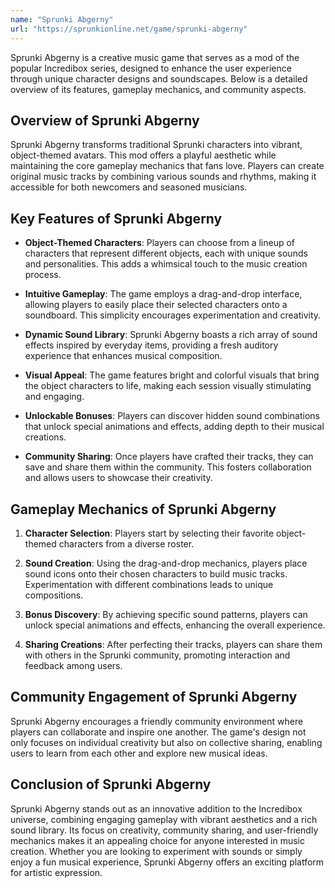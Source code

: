 ```yaml
---
name: "Sprunki Abgerny"
url: "https://sprunkionline.net/game/sprunki-abgerny"
---
```


Sprunki Abgerny is a creative music game that serves as a mod of the popular Incredibox series, designed to enhance the user experience through unique character designs and soundscapes. Below is a detailed overview of its features, gameplay mechanics, and community aspects.

## Overview of Sprunki Abgerny

Sprunki Abgerny transforms traditional Sprunki characters into vibrant, object-themed avatars. This mod offers a playful aesthetic while maintaining the core gameplay mechanics that fans love. Players can create original music tracks by combining various sounds and rhythms, making it accessible for both newcomers and seasoned musicians.

## Key Features of Sprunki Abgerny

- **Object-Themed Characters**: Players can choose from a lineup of characters that represent different objects, each with unique sounds and personalities. This adds a whimsical touch to the music creation process.
  
- **Intuitive Gameplay**: The game employs a drag-and-drop interface, allowing players to easily place their selected characters onto a soundboard. This simplicity encourages experimentation and creativity.

- **Dynamic Sound Library**: Sprunki Abgerny boasts a rich array of sound effects inspired by everyday items, providing a fresh auditory experience that enhances musical composition.

- **Visual Appeal**: The game features bright and colorful visuals that bring the object characters to life, making each session visually stimulating and engaging.

- **Unlockable Bonuses**: Players can discover hidden sound combinations that unlock special animations and effects, adding depth to their musical creations.

- **Community Sharing**: Once players have crafted their tracks, they can save and share them within the community. This fosters collaboration and allows users to showcase their creativity.

## Gameplay Mechanics of Sprunki Abgerny

1. **Character Selection**: Players start by selecting their favorite object-themed characters from a diverse roster.
   
2. **Sound Creation**: Using the drag-and-drop mechanics, players place sound icons onto their chosen characters to build music tracks. Experimentation with different combinations leads to unique compositions.

3. **Bonus Discovery**: By achieving specific sound patterns, players can unlock special animations and effects, enhancing the overall experience.

4. **Sharing Creations**: After perfecting their tracks, players can share them with others in the Sprunki community, promoting interaction and feedback among users.

## Community Engagement of Sprunki Abgerny

Sprunki Abgerny encourages a friendly community environment where players can collaborate and inspire one another. The game's design not only focuses on individual creativity but also on collective sharing, enabling users to learn from each other and explore new musical ideas.

## Conclusion of Sprunki Abgerny

Sprunki Abgerny stands out as an innovative addition to the Incredibox universe, combining engaging gameplay with vibrant aesthetics and a rich sound library. Its focus on creativity, community sharing, and user-friendly mechanics makes it an appealing choice for anyone interested in music creation. Whether you are looking to experiment with sounds or simply enjoy a fun musical experience, Sprunki Abgerny offers an exciting platform for artistic expression.